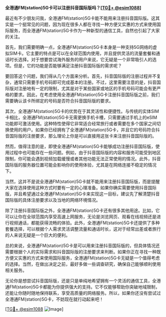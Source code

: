 **全港通FM(station)5G卡可以注册抖音国际版吗？[[TG💪+ @esim1088](https://t.me/s/esim1088)]**

最近有不少朋友问我，全港通FM(station)5G卡能不能用来注册抖音国际版。这其实是一个挺常见的问题，因为现在很多人都在寻找一种方便又实惠的方式来使用国际服务，而全港通FM(station)5G卡作为一种新型的通信工具，自然也引起了大家的关注。

首先，我们需要明确一点，全港通FM(station)5G卡本身是一种支持5G网络的虚拟SIM卡。它主要的特点是可以在全球范围内使用，并且提供灵活的流量套餐和通话时长选择。对于想要尝试海外服务的用户来说，它无疑是一个非常吸引人的选项。但是，它的功能是否能够满足注册抖音国际版的需求呢？

要回答这个问题，我们得从几个方面来分析。首先，抖音国际版的注册过程并不复杂，通常只需要手机号码即可完成基本的注册。不过，这里需要注意的是，抖音国际版对注册地有一定的限制，尤其是对于某些国家或地区的手机号码可能会有更严格的要求。因此，在考虑使用全港通FM(station)5G卡注册抖音国际版之前，我们需要确认该卡所绑定的号码是否符合抖音国际版的要求。

其次，全港通FM(station)5G卡的优势在于其灵活性和便捷性。与传统的实体SIM卡相比，全港通FM(station)5G卡无需更换手机卡槽，只需要通过手机上的eSIM功能即可激活使用。这种特性使得它非常适合经常旅行或者需要在多个国家之间切换使用的用户。如果你已经拥有了全港通FM(station)5G卡，并且它的号码符合抖音国际版的注册要求，那么理论上你是可以直接用这张卡来注册抖音国际版的。

然而，值得注意的是，即使全港通FM(station)5G卡能够成功注册抖音国际版，使用过程中也可能存在一些问题。例如，由于抖音国际版的内容和服务可能受到地区限制，你可能会遇到视频加载缓慢或者其他功能无法正常使用的情况。此外，抖音国际版的服务器位置可能会影响你的使用体验，尤其是在网络连接不稳定的情况下。

当然，这并不是说全港通FM(station)5G卡就不能用来注册抖音国际版，而是提醒大家在选择使用这种方式时要有一定的心理准备。如果你确实需要使用抖音国际版，并且希望通过全港通FM(station)5G卡来实现这一目标，建议先了解清楚抖音国际版的具体注册要求以及当地的网络环境情况。

除了注册抖音国际版之外，全港通FM(station)5G卡还有很多其他用途。比如，它可以让你在全球范围内享受高速上网服务，无论是浏览网页、观看在线视频还是进行视频通话，都能获得流畅的体验。此外，全港通FM(station)5G卡还提供了多种套餐选择，可以根据个人需求灵活调整流量和通话时长，这对于经常出差或者旅行的人来说无疑是一个巨大的便利。

总的来说，全港通FM(station)5G卡是可以用来注册抖音国际版的，但具体情况还需要根据个人的实际需求和抖音国际版的注册要求来判断。如果你正在寻找一种既方便又实惠的方式来使用国际服务，全港通FM(station)5G卡无疑是一个值得考虑的选择。当然，在做出决定之前，最好多做一些调查研究，确保自己能够顺利使用相关服务。

无论你是想尝试抖音国际版，还是只是单纯地希望拥有一个灵活的通信工具，全港通FM(station)5G卡都能为你提供强大的支持。它不仅能够帮助你突破地域限制，还能让你随时随地保持联系，享受高质量的网络服务。所以，如果你还没有尝试过全港通FM(station)5G卡，不妨现在就行动起来吧！

[[TG💪+ @esim1088](https://t.me/s/esim1088) ![Image](https://i.postimg.cc/4NQfJmqS/Snipaste-2025-05-13-00-14-12.png)]